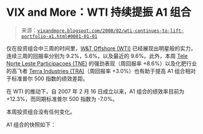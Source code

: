 <!--yml

类别：未分类

日期：2024-05-18 18:42:42

-->

# VIX and More：WTI 持续提振 A1 组合

> 来源：[`vixandmore.blogspot.com/2008/02/wti-continues-to-lift-portfolio-a1.html#0001-01-01`](http://vixandmore.blogspot.com/2008/02/wti-continues-to-lift-portfolio-a1.html#0001-01-01)

仅在投资组合中三周的时间里，[W&T Offshore (WTI)](http://finance.google.com/finance?q=wti) 已经展现出明星般的实力，连续三周的回报率分别为 9.2%，5.6%，以及最近的 9.6%。此外，本周 [Tele Norte Leste Participacoes (TNE)](http://finance.google.com/finance?q=tne) 的强劲表现（周回报率 +8.6%）以及化肥行业的高飞者 [Terra Industries (TRA)](http://finance.google.com/finance?q=tra)（周回报率 +3.0%）也有助于提高 A1 组合相对于标准普尔 500 指数的绩效差距。

在 WTI 的推动下，自 2007 年 2 月 16 日成立以来，A1 组合的绩效率目前为 +12.3%，而同期标准普尔 500 指数为 -7.0%。

本周投资组合没有任何变化。

A1 组合的快照如下：

